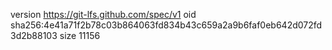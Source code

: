 version https://git-lfs.github.com/spec/v1
oid sha256:4e41a71f2b78c03b864063fd834b43c659a2a9b6faf0eb642d072fd3d2b88103
size 11156
